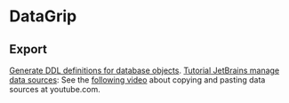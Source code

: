 # DataGrip

## Export

[Generate DDL definitions for database objects](https://www.jetbrains.com/help/datagrip/export-data.html#generate-ddl-definitions-for-dat).
[Tutorial JetBrains manage data sources](https://www.jetbrains.com/help/datagrip/managing-data-sources.html): See the [following video](https://www.youtube.com/watch?v=U5SOD-eeK50&t=217s) about copying and pasting data sources at youtube.com.

